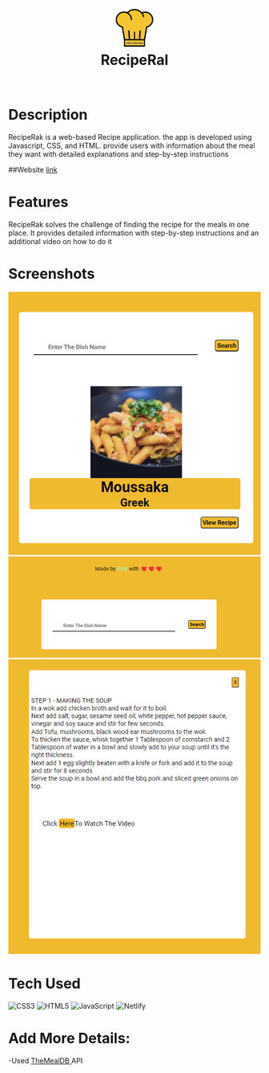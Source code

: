 <div align="center">
      <h1> <img src="img\logo.png" width="80px"><br/>RecipeRal</h1>
     </div>
<p align="center"> <a href="https://voidrak.github.io/" target="_blank"><img alt="" src="https://img.shields.io/badge/Website-EA4C89?style=normal&logo=dribbble&logoColor=white" style="vertical-align:center" /></a> <a href="https://twitter.com/voidrak" target="_blank"><img alt="" src="https://img.shields.io/badge/Twitter-1DA1F2?style=normal&logo=twitter&logoColor=white" style="vertical-align:center" /></a> <a href="https://www.instagram.com/nahomrak/" target="_blank"><img alt="" src="https://img.shields.io/badge/Instagram-E4405F?style=normal&logo=instagram&logoColor=white" style="vertical-align:center" /></a> <a href="https://www.linkedin.com/in/nahom-abraham-460656286/%7D}" target="_blank"><img alt="" src="https://img.shields.io/badge/LinkedIn-0077B5?style=normal&logo=linkedin&logoColor=white" style="vertical-align:center" /></a> </p>

# Description
RecipeRak is a web-based Recipe application. the app is developed using Javascript, CSS, and HTML. provide users with information about the meal they want with detailed explanations and step-by-step instructions 

##Website <a href="https://reciperak.netlify.app">link</a>

# Features
RecipeRak solves the challenge of finding the recipe for the meals in one place. It provides detailed information with step-by-step instructions and an additional video on how to do it
# Screenshots
 <img src="img\Screenshot 2023-08-11 135326.png"> <img src="img\Screenshot 2023-08-11 135718.png"> <img src="img\Screenshot 2023-08-11 152533.png">
 
# Tech Used

 ![CSS3](https://img.shields.io/badge/css3-%231572B6.svg?style=for-the-badge&logo=css3&logoColor=white) ![HTML5](https://img.shields.io/badge/html5-%23E34F26.svg?style=for-the-badge&logo=html5&logoColor=white) ![JavaScript](https://img.shields.io/badge/javascript-%23323330.svg?style=for-the-badge&logo=javascript&logoColor=%23F7DF1E) ![Netlify](https://img.shields.io/badge/netlify-%23000000.svg?style=for-the-badge&logo=netlify&logoColor=#00C7B7)
      
# Add More Details:
-Used <a href="https://www.themealdb.com/" target="_blank" rel="noopener noreferrer">TheMealDB </a> API

<!-- </> with 💛 by readMD (https://readmd.itsvg.in) -->
    
